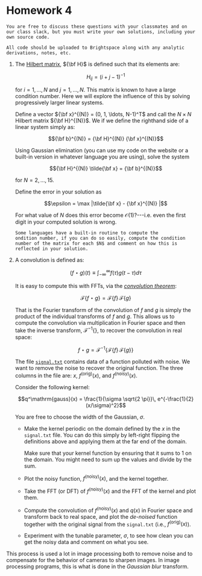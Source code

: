 # Homework 4

```{note}
You are free to discuss these questions with your classmates and on
our class slack, but you must write your own solutions, including your
own source code.

All code should be uploaded to Brightspace along with any analytic
derivations, notes, etc.
```

1. The [Hilbert matrix](https://en.wikipedia.org/wiki/Hilbert_matrix), ${\bf H}$ is defined such
   that its elements are:

   $$H_{ij} = (i + j -1)^{-1}$$

   for $i = 1, \ldots, N$ and $j = 1, \ldots, N$.  This matrix is known to
   have a large condition number.  Here we will explore the influence of this
   by solving progressively larger linear systems.

   Define a vector ${\bf x}^{(N)} = (0, 1, \ldots, N-1)^T$ and call the
   $N\times N$ Hilbert matrix ${\bf H}^{(N)}$.  We if we define the righthand
   side of a linear system simply as:

   $${\bf b}^{(N)} = {\bf H}^{(N)} {\bf x}^{(N)}$$

   Using Gaussian elimination (you can use my code on the website or a
   built-in version in whatever language you are using), solve the system

   $${\bf H}^{(N)} \tilde{\bf x} = {\bf b}^{(N)}$$

   for $N = 2, \ldots, 15$.

   Define the error in your solution as

   $$\epsilon = \max |\tilde{\bf x}  - {\bf x}^{(N)} |$$

   For what value of $N$ does this error become
   $\mathcal{O}(1)$?---i.e. even the first digit in your computed
   solution is wrong.

   ```{note}
   Some languages have a built-in routine to compute the
   ondition number, if you can do so easily, compute the condition
   number of the matrix for each $N$ and comment on how this is
   reflected in your solution.
   ```

2. A convolution is defined as:

   $$(f \star g)(t) \equiv \int_{-\infty}^{\infty} f(\tau) g(t - \tau) d\tau$$

   It is easy to compute this with FFTs, via the [_convolution theorem_](https://en.wikipedia.org/wiki/Convolution_theorem):

   $$\mathcal{F}\{f \star g\} = \mathcal{F}\{f\} \, \mathcal{F}\{g\}$$

   That is the Fourier transform of the convolution of $f$ and $g$ is simply
   the product of the individual transforms of $f$ and $g$.  This allows us
   to compute the convolution via multiplication in Fourier space and then take
   the inverse transform, $\mathcal{F}^{-1}\{\}$, to recover the convolution
   in real space:

   $$f \star g = \mathcal{F}^{-1}\{ \mathcal{F}\{f\} \, \mathcal{F}\{g\}\}$$

   The file [`signal.txt`](signal.txt) contains data of a
   function polluted with noise.  We want to remove the noise to
   recover the original function.  The three columns in the file are:
   $x$, $f^\mathrm{(orig)}(x)$, and $f^\mathrm{(noisy)}(x)$.

   Consider the following kernel:

   $$q^\mathrm{gauss}(x) = \frac{1}{\sigma \sqrt{2 \pi}}\, e^{-\frac{1}{2} (x/\sigma)^2}$$

   You are free to choose the width of the Gaussian, $\sigma$.

   * Make the kernel periodic on the domain defined by the $x$ in
     the `signal.txt` file.  You can do this simply by left-right
     flipping the definitions above and applying them at the far end of
     the domain.

     Make sure that your kernel function by ensuring that it sums to $1$
     on the domain.  You might need to sum up the values and divide by the sum.

   * Plot the noisy function, $f^\mathrm{(noisy)}(x)$, and the kernel together.

   * Take the FFT (or DFT) of $f^\mathrm{(noisy)}(x)$ and the FFT of the kernel and
     plot them.

   * Compute the convolution of $f^\mathrm{(noisy)}(x)$ and $q(x)$
     in Fourier space and transform back to real space, and plot the
     _de-noised_ function together with the original signal from
     the `signal.txt` (i.e., $f^\mathrm{(orig)}(x)$).

   * Experiment with the tunable parameter, $\sigma$,
     to see how clean you can get the noisy data and comment on what you see.

  This process is used a lot in image processing both to remove noise
  and to compensate for the behavior of cameras to sharpen images.  In image processing
  programs, this is what is done in the _Gaussian blur_ transform.
